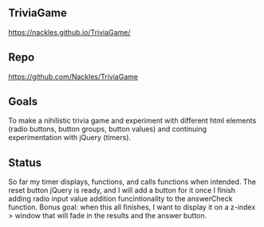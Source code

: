## TriviaGame
https://nackles.github.io/TriviaGame/

## Repo
https://github.com/Nackles/TriviaGame

## Goals
To make a nihilistic trivia game and experiment with different html elements (radio buttons, button groups, button values) and continuing experimentation with jQuery (timers).

## Status
So far my timer displays, functions, and calls functions when intended. The reset button jQuery is ready, and I will add a button for it once I finish adding radio input value addition funcintionality to the answerCheck function. Bonus goal: when this all finishes, I want to display it on a z-index > window that will fade in the results and the answer button.